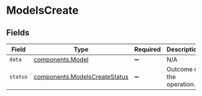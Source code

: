 # ModelsCreate


## Fields

| Field                                                                      | Type                                                                       | Required                                                                   | Description                                                                | Example                                                                    |
| -------------------------------------------------------------------------- | -------------------------------------------------------------------------- | -------------------------------------------------------------------------- | -------------------------------------------------------------------------- | -------------------------------------------------------------------------- |
| `data`                                                                     | [components.Model](../../models/shared/model.md)                           | :heavy_minus_sign:                                                         | N/A                                                                        |                                                                            |
| `status`                                                                   | [components.ModelsCreateStatus](../../models/shared/modelscreatestatus.md) | :heavy_minus_sign:                                                         | Outcome of the operation.                                                  | created                                                                    |